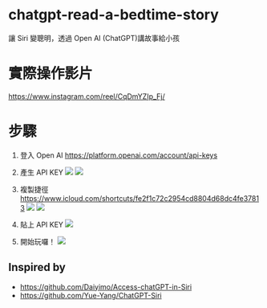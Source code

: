 # chatgpt-read-a-bedtime-story
讓 Siri 變聰明，透過 Open AI (ChatGPT)講故事給小孩

# 實際操作影片
https://www.instagram.com/reel/CqDmYZIp_Fj/

# 步驟
1. 登入 Open AI
https://platform.openai.com/account/api-keys

2. 產生 API KEY
![](img/2.jpg)
![](img/3.jpg)

3. 複製捷徑
https://www.icloud.com/shortcuts/fe2f1c72c2954cd8804d68dc4fe37813
![](img/4.PNG)
![](img/5.PNG)

4. 貼上 API KEY
![](img/6.PNG)

5. 開始玩囉！
![](img/7.PNG)

## Inspired by
- https://github.com/Daiyimo/Access-chatGPT-in-Siri
- https://github.com/Yue-Yang/ChatGPT-Siri
